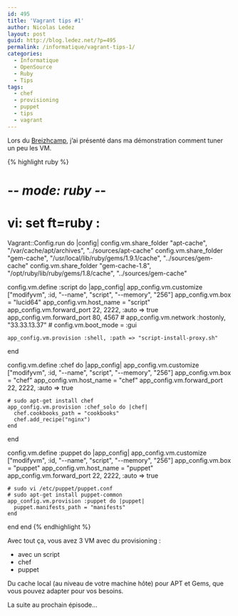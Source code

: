 ```yaml
---
id: 495
title: 'Vagrant tips #1'
author: Nicolas Ledez
layout: post
guid: http://blog.ledez.net/?p=495
permalink: /informatique/vagrant-tips-1/
categories:
  - Informatique
  - OpenSource
  - Ruby
  - Tips
tags:
  - chef
  - provisioning
  - puppet
  - tips
  - vagrant
---
```

Lors du [Breizhcamp][1], j&rsquo;ai présenté dans ma démonstration comment tuner un peu les VM.

<!--more-->

{% highlight ruby %}
# -*- mode: ruby -*-
# vi: set ft=ruby :

Vagrant::Config.run do |config|
  config.vm.share_folder "apt-cache", "/var/cache/apt/archives", "../sources/apt-cache"
  config.vm.share_folder "gem-cache", "/usr/local/lib/ruby/gems/1.9.1/cache", "../sources/gem-cache"
  config.vm.share_folder "gem-cache-1.8", "/opt/ruby/lib/ruby/gems/1.8/cache", "../sources/gem-cache"

  config.vm.define :script do |app_config|
    app_config.vm.customize ["modifyvm", :id, "--name", "script", "--memory", "256"]
    app_config.vm.box = "lucid64"
    app_config.vm.host_name = "script"
    app_config.vm.forward_port 22, 2222, :auto => true
    app_config.vm.forward_port 80, 4567
    # app_config.vm.network :hostonly, "33.33.13.37"
    # config.vm.boot_mode = :gui

    app_config.vm.provision :shell, :path => "script-install-proxy.sh"
  end

  config.vm.define :chef do |app_config|
    app_config.vm.customize ["modifyvm", :id, "--name", "script", "--memory", "256"]
    app_config.vm.box = "chef"
    app_config.vm.host_name = "chef"
    app_config.vm.forward_port 22, 2222, :auto => true

    # sudo apt-get install chef
    app_config.vm.provision :chef_solo do |chef|
      chef.cookbooks_path = "cookbooks"
      chef.add_recipe("nginx")
    end
  end

  config.vm.define :puppet do |app_config|
    app_config.vm.customize ["modifyvm", :id, "--name", "script", "--memory", "256"]
    app_config.vm.box = "puppet"
    app_config.vm.host_name = "puppet"
    app_config.vm.forward_port 22, 2222, :auto => true

    # sudo vi /etc/puppet/puppet.conf
    # sudo apt-get install puppet-common
    app_config.vm.provision :puppet do |puppet|
      puppet.manifests_path = "manifests"
    end
  end
end
{% endhighlight %}

Avec tout ça, vous avez 3 VM avec du provisioning :

  * avec un script
  * chef
  * puppet

Du cache local (au niveau de votre machine hôte) pour APT et Gems, que vous pouvez adapter pour vos besoins.

La suite au prochain épisode&#8230;

 [1]: http://breizhcamp.org/ "Breizhcamp"
